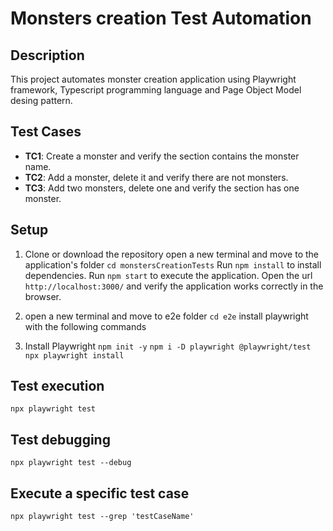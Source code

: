 # Monsters creation Test Automation

## Description
This project automates monster creation application using Playwright framework, Typescript programming language and Page Object Model desing pattern.

## Test Cases
- **TC1**: Create a monster and verify the section contains the monster name.
- **TC2**: Add a monster, delete it and verify there are not monsters.
- **TC3**: Add two monsters, delete one and verify the section has one monster.

## Setup
1. Clone or download the repository
    open a new terminal and move to the application's folder `cd monstersCreationTests`
    Run `npm install` to install dependencies.
    Run `npm start` to execute the application.
    Open the url `http://localhost:3000/` and verify the application works correctly in the browser.

2. open a new terminal and move to e2e folder
    `cd e2e`
    install playwright with the following commands

3. Install Playwright
    `npm init -y`
    `npm i -D playwright @playwright/test`
    `npx playwright install`

## Test execution
`npx playwright test`

## Test debugging
`npx playwright test --debug`

## Execute a specific test case
`npx playwright test --grep 'testCaseName'`